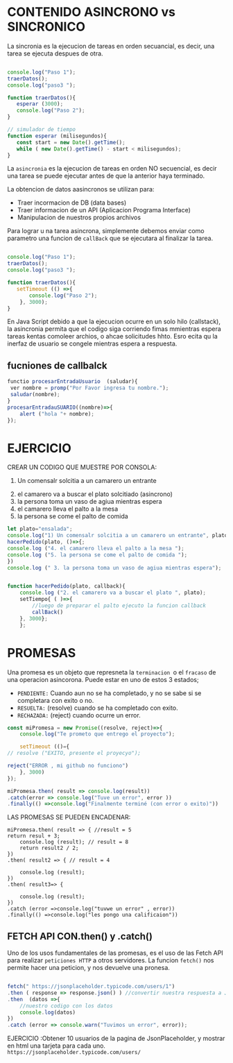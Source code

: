  # CONTENIDO ASINCRONO vs SINCRONICO

 La sincronia es la ejecucion de tareas en orden secuancial,
 es decir, una tarea se ejecuta despues de otra.

 
 ```js

 console.log("Paso 1");
traerDatos();
console.log("paso3 ");

function traerDatos(){ 
    esperar (3000);
    console.log("Paso 2");
}

// simulador de tiempo
 function esperar (milisegundos){
    const start = new Date().getTime();
    while ( new Date().getTime() - start < milisegundos);
 }

 ```

 La `asincronia` es la ejecucion de tareas en orden NO secuencial, es decir una tarea se puede ejecutar antes de que la anterior haya terminado.

 La obtencion de datos aasincronos  se utilizan para:
 - Traer incormacion de DB (data bases)
 - Traer informacion de un API (Aplicacion Programa Interface)
 - Manipulacion de nuestros propios archivos


 Para lograr u na tarea asincrona, simplemente debemos enviar como parametro una funcion de `callBack` que se ejecutara al finalizar la tarea.

 ```js
 
 console.log("Paso 1");
traerDatos();
console.log("paso3 ");

function traerDatos(){ 
    setTimeout (() =>{
        console.log("Paso 2");
     }, 3000);
}
 ```

En Java Script debido a que la ejecucion ocurre en un solo hilo
(callstack), la asincronia permita que el codigo siga corriendo fimas mmientras espera tareas kentas comoleer archios, o ahcae solicitudes hhto. Esro ecita qu la inerfaz de usuario se congele mientras espera a respuesta.


## fucniones de callbalck

```js
functio procesarEntradaUsuario  (saludar){
 ver nombre = promp("Por Favor ingresa tu nombre.");
 saludar(nombre);
}
procesarEntradauSUARIO((nombre)=>{
    alert ("hola "+ nombre);
});
```

# EJERCICIO
CREAR UN CODIGO QUE MUESTRE POR CONSOLA:
1) Un comensalr solcitia a un camarero un entrante
2. el camarero va a buscar el plato solcitiado (asincrono)
3. la persona toma un vaso de agiua mientras espera
4. el camarero lleva el palto a la mesa
5. la persona se come el palto de comida


```js
let plato="ensalada";
console.log("1) Un comensalr solcitia a un camarero un entrante", plato);
hacerPedido(plato, ()=>{;
console.log ("4. el camarero lleva el palto a la mesa ");
console.log ("5. la persona se come el palto de comida ");
})
console.log (" 3. la persona toma un vaso de agiua mientras espera");


function hacerPedido(plato, callback){
    console.log ("2. el camarero va a buscar el plato ", plato);
    setTiempo{ ( )=>{
        //luego de preparar el palto ejecuto la funcion callback
        callBack()
    }, 3000};
    };
```

# PROMESAS

Una promesa es un objeto que represneta la `terminacion `o el `fracaso` de una operacion asincorona.
Puede estar en uno de estos 3 estados;
- `PENDIENTE:` Cuando aun no se ha completado, y no se sabe si se completara con exito o no.
- `RESUELTA:` (resolve) cuando se ha completado con exito.
- `RECHAZADA:` (reject) cuando ocurre un error.

```js 
const miPromesa = new Promise((resolve, reject)=>{
    console.log("Te prometo que entrego el proyecto");

    setTimeout (()={
// resolve ("EXITO, presente el proyecyo");

reject("ERROR , mi github no funciono")
    }, 3000)
});

miPromesa.then( result => console.log(result))
.catch(error => console.log("Tuve un error", error ))
.finally(() =>console.log("Finalmente terminé (con error o exito)"))

```
LAS PROMESAS SE PUEDEN ENCADENAR:

```JS 
miPromesa.then( result => { //result = 5
return resul + 3;
    console.log (result); // result = 8
    return result2 / 2;
})
.then( result2 => { // result = 4

    console.log (result);
})
.then( result3=> {

    console.log (result);
})
.catch (error =>console.log("tuvwe un error" , error))
.finally(() =>console.log("les pongo una calificaion"))
```
## FETCH API CON.then() y .catch()
Uno de los usos fundamentales de las promesas, es el uso de las Fetch API para realizar `peticiones HTTP` a otros servidores.
La funcion `fetch()` nos permite hacer una peticion, y nos devuelve una pronesa.


```js

fetch(" https://jsonplaceholder.typicode.com/users/1")
.then ( response => response.json() ) //convertir nuestra respuesta a JSON 
.then  (datos =>{
    //nuestro codigo con los datos
    console.log(datos)
})
.catch (error => console.warn("Tuvimos un error", error));

```

EJERCICIO :Obtener 10 usuarios de la pagina de JsonPlaceholder, y mostrar en html una tarjeta para cada uno. ` https://jsonplaceholder.typicode.com/users/`